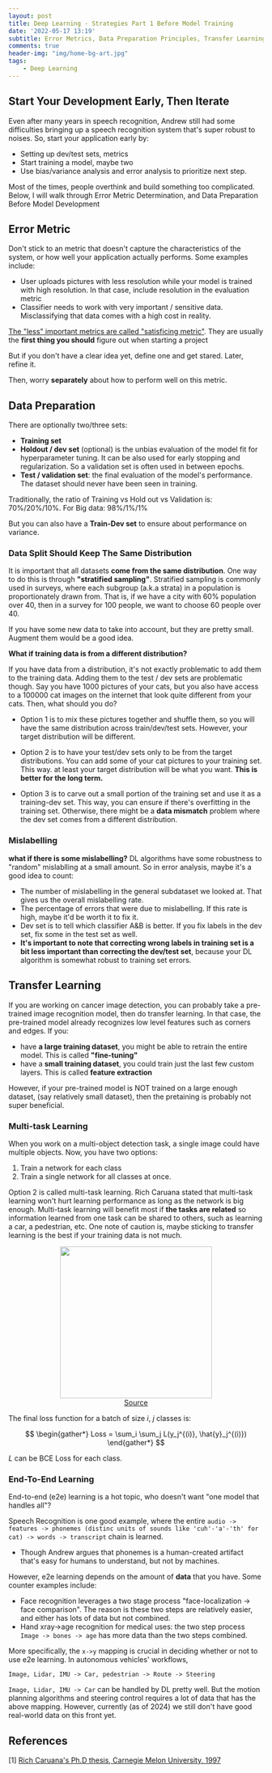 ```yaml
---
layout: post
title: Deep Learning - Strategies Part 1 Before Model Training
date: '2022-05-17 13:19'
subtitle: Error Metrics, Data Preparation Principles, Transfer Learning, Multi-Task Learning
comments: true
header-img: "img/home-bg-art.jpg"
tags:
    - Deep Learning
---
```


## Start Your Development Early, Then Iterate

Even after many years in speech recognition, Andrew still had some difficulties bringing up a speech recognition system that's super robust to noises. So, start your application early by:

- Setting up dev/test sets, metrics
- Start training a model, maybe two
- Use bias/variance analysis and error analysis to prioritize next step.

Most of the times, people overthink and build something too complicated. Below, I will walk through Error Metric Determination, and Data Preparation Before Model Development

## Error Metric

Don't stick to an metric that doesn't capture the characteristics of the system, or how well your application actually performs. Some examples include:

- User uploads pictures with less resolution while your model is trained with high resolution. In that case, include resolution in the evaluation metric
- Classifier needs to work with very important / sensitive data. Misclassifying that data comes with a high cost in reality.

[The "less" important metrics are called "satisficing metric"](./2022-02-15-deep-learning-performance-metrics.markdown). They are usually the **first thing you should** figure out when starting a project

But if you don't have a clear idea yet, define one and get stared. Later, refine it.

Then, worry **separately** about how to perform well on this metric.

## Data Preparation

There are optionally two/three sets:

- **Training set**
- **Holdout / dev set** (optional) is the unbias evaluation of the model fit for hyperparameter tuning. It can be also used for early stopping and regularization. So a validation set is often used in between epochs.
- **Test / validation set**: the final evaluation of the model's performance. The dataset should never have been seen in training.

Traditionally, the ratio of Training vs Hold out vs Validation is: 70%/20%/10%. For Big data: 98%/1%/1%

But you can also have a **Train-Dev set** to ensure about performance on variance.

### Data Split Should Keep The Same Distribution

It is important that all datasets **come from the same distribution**. One way to do this is through **"stratified sampling"**. Stratified sampling is commonly used in surveys, where each subgroup (a.k.a strata) in a population is proportionately drawn from. That is, if we have a city with 60% population over 40, then in a survey for 100 people, we want to choose 60 people over 40.

If you have some new data to take into account, but they are pretty small. Augment them would be a good idea.

**What if training data is from a different distribution?**

If you have data from a distribution, it's not exactly problematic to add them to the training data. Adding them to the test / dev sets are problematic though.
Say you have 1000 pictures of your cats, but you also have access to a 100000 cat images on the internet that look quite different from your cats. Then, what should you do?

- Option 1 is to mix these pictures together and shuffle them, so you will have the same distribution across train/dev/test sets. However, your target distribution will be different.

- Option 2 is to have your test/dev sets only to be from the target distributions. You can add some of your cat pictures to your training set. This way. at least your target distribution will be what you want. **This is better for the long term.**

- Option 3 is to carve out a small portion of the training set and use it as a training-dev set. This way, you can ensure if there's overfitting in the training set. Otherwise, there might be a **data mismatch** problem where the dev set comes from a different distribution.

### Mislabelling

**what if there is some mislabelling?** DL algorithms have some robustness to "random" mislablling at a small amount. So in error analysis, maybe it's a good idea to count:

- The number of mislabelling in the general subdataset we looked at. That gives us the overall mislabelling rate.
- The percentage of errors that were due to mislabelling. If this rate is high, maybe it'd be worth it to fix it.
- Dev set is to tell which classifier A&B is better. If you fix labels in the dev set, fix some in the test set as well.
- **It's important to note that correcting wrong labels in training set is a bit less important than correcting the dev/test set**, because your DL algorithm is somewhat robust to training set errors.

## Transfer Learning

If you are working on cancer image detection, you can probably take a pre-trained image recognition model, then do transfer learning. In that case, the pre-trained model already recognizes low level features such as corners and edges. If you:

- have **a large training dataset**, you might be able to retrain the entire model. This is called **"fine-tuning"**
- have a **small training dataset**, you could train just the last few custom layers. This is called **feature extraction**

However, if your pre-trained model is NOT trained on a large enough dataset, (say relatively small dataset), then the pretaining is probably not super beneficial.

### Multi-task Learning

When you work on a multi-object detection task, a single image could have multiple objects. Now, you have two options:

1. Train a network for each class
2. Train a single network for all classes at once.

Option 2 is called multi-task learning. Rich Caruana stated that multi-task learning won't hurt learning performance as long as the network is big enough. Multi-task learning will benefit most if **the tasks are related** so information learned from one task can be shared to others, such as learning a car, a pedestrian, etc. One note of caution is, maybe sticking to transfer learning is the best if your training data is not much.

<div style="text-align: center;">
<p align="center">
    <figure>
        <img src="https://github.com/user-attachments/assets/9aaabb88-f48a-4266-8e66-e3f1c12f4da4" height="300" alt=""/>
        <figcaption><a href="https://www.geeksforgeeks.org/introduction-to-multi-task-learningmtl-for-deep-learning/">Source</a></figcaption>
    </figure>
</p>
</div>

The final loss function for a batch of size $i$, $j$ classes is:

$$
\begin{gather*}
Loss = \sum_i \sum_j L(y_j^{(i)}, \hat{y}_j^{(i)})
\end{gather*}
$$

$L$ can be BCE Loss for each class.

### End-To-End Learning

End-to-end (e2e) learning is a hot topic, who doesn't want "one model that handles all"? 

Speech Recognition is one good example, where the entire `audio -> features -> phonemes (distinc units of sounds like 'cuh'-'a'-'th' for cat) -> words -> transcript` chain is learned. 

- Though Andrew argues that phonemes is a human-created artifact that's easy for humans to understand, but not by machines.

However, e2e learning depends on the amount of **data** that you have. Some counter examples include:

- Face recognition leverages a two stage process "face-localization -> face comparison". The reason is these two steps are relatively easier, and either has lots of data but not combined.
- Hand xray->age recognition for medical uses: the two step process `Image -> bones -> age` has more data than the two steps combined.

More specifically, the `x->y` mapping is crucial in deciding whether or not to use e2e learning. In autonomous vehicles' workflows,

```
Image, Lidar, IMU -> Car, pedestrian -> Route -> Steering
```

`Image, Lidar, IMU -> Car` can be handled by DL pretty well. But the motion planning algorithms and steering control requires a lot of data that has the above mapping. However, currently (as of 2024) we still don't have good real-world data on this front yet.


## References

[1] [Rich Caruana's Ph.D thesis, Carnegie Melon University, 1997](http://reports-archive.adm.cs.cmu.edu/anon/1997/CMU-CS-97-203.pdf)